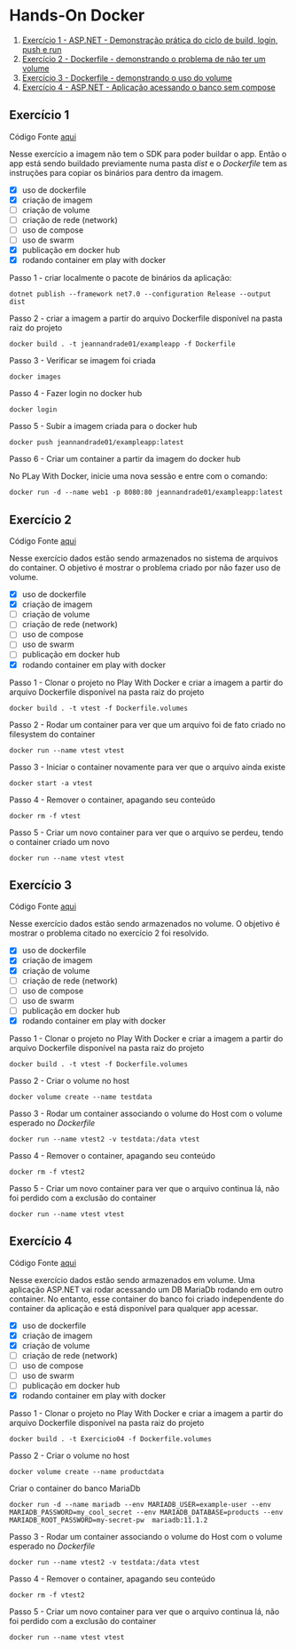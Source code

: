 # Hands-On Docker

1. [Exercício 1 - ASP.NET - Demonstração prática do ciclo de build, login, push e run](#exercício-1)
1. [Exercício 2 - Dockerfile - demonstrando o problema de não ter um volume](#exercício-2)
1. [Exercício 3 - Dockerfile - demonstrando o uso do volume](#exercício-3)
1. [Exercício 4 - ASP.NET - Aplicação acessando o banco sem compose](#exercício-4)

## Exercício 1

Código Fonte [aqui](https://gitlab.com/jeann-andrade/dockerexamples/-/tree/main/ExampleApp?ref_type=heads)

Nesse exercício a imagem não tem o SDK para poder buildar o app. Então o app está sendo buildado previamente numa pasta *dist* e o *Dockerfile* tem as instruções para copiar os binários para dentro da imagem.

- [x] uso de dockerfile
- [x] criação de imagem
- [ ] criação de volume
- [ ] criação de rede (network)
- [ ] uso de compose
- [ ] uso de swarm
- [x] publicação em docker hub
- [x] rodando container em play with docker

Passo 1 - criar localmente o pacote de binários da aplicação:

`dotnet publish --framework net7.0 --configuration Release --output dist`

Passo 2 - criar a imagem a partir do arquivo Dockerfile disponível na pasta raiz do projeto

`docker build . -t jeannandrade01/exampleapp -f Dockerfile`

Passo 3 - Verificar se imagem foi criada

`docker images`

Passo 4 - Fazer login no docker hub

`docker login`

Passo 5 - Subir a imagem criada para o docker hub

`docker push jeannandrade01/exampleapp:latest`

Passo 6 - Criar um container a partir da imagem do docker hub

No PLay With Docker, inicie uma nova sessão e entre com o comando:

`docker run -d --name web1 -p 8080:80 jeannandrade01/exampleapp:latest`

## Exercício 2

Código Fonte [aqui](https://gitlab.com/jeann-andrade/dockerexamples/-/tree/main/ExampleApp02?ref_type=heads)

Nesse exercício dados estão sendo armazenados no sistema de arquivos do container. O objetivo é mostrar o problema criado por não fazer uso de volume.

- [x] uso de dockerfile
- [x] criação de imagem
- [ ] criação de volume
- [ ] criação de rede (network)
- [ ] uso de compose
- [ ] uso de swarm
- [ ] publicação em docker hub
- [x] rodando container em play with docker

Passo 1 - Clonar o projeto no Play With Docker e criar a imagem a partir do arquivo Dockerfile disponível na pasta raiz do projeto

`docker build . -t vtest -f Dockerfile.volumes`

Passo 2 - Rodar um container para ver que um arquivo foi de fato criado no filesystem do container

`docker run --name vtest vtest`

Passo 3 - Iniciar o container novamente para ver que o arquivo ainda existe

`docker start -a vtest`

Passo 4 - Remover o container, apagando seu conteúdo

`docker rm -f vtest`

Passo 5 - Criar um novo container para ver que o arquivo se perdeu, tendo o container criado um novo

`docker run --name vtest vtest`

## Exercício 3

Código Fonte [aqui](https://gitlab.com/jeann-andrade/dockerexamples/-/tree/main/ExampleApp03?ref_type=heads)

Nesse exercício dados estão sendo armazenados no volume. O objetivo é mostrar o problema citado no exercício 2 foi resolvido.

- [x] uso de dockerfile
- [x] criação de imagem
- [x] criação de volume
- [ ] criação de rede (network)
- [ ] uso de compose
- [ ] uso de swarm
- [ ] publicação em docker hub
- [x] rodando container em play with docker

Passo 1 - Clonar o projeto no Play With Docker e criar a imagem a partir do arquivo Dockerfile disponível na pasta raiz do projeto

`docker build . -t vtest -f Dockerfile.volumes`

Passo 2 - Criar o volume no host

`docker volume create --name testdata`

Passo 3 - Rodar um container associando o volume do Host com o volume esperado no *Dockerfile*

`docker run --name vtest2 -v testdata:/data vtest`

Passo 4 - Remover o container, apagando seu conteúdo

`docker rm -f vtest2`

Passo 5 - Criar um novo container para ver que o arquivo continua lá, não foi perdido com a exclusão do container

`docker run --name vtest vtest`

## Exercício 4

Código Fonte [aqui](https://gitlab.com/jeann-andrade/dockerexamples/-/tree/main/ExampleApp04?ref_type=heads)

Nesse exercício dados estão sendo armazenados em volume. Uma aplicação ASP.NET vai rodar acessando um DB MariaDb rodando em outro container. No entanto, esse container do banco foi criado independente do container da aplicação e está disponível para qualquer app acessar.

- [x] uso de dockerfile
- [x] criação de imagem
- [x] criação de volume
- [ ] criação de rede (network)
- [ ] uso de compose
- [ ] uso de swarm
- [ ] publicação em docker hub
- [x] rodando container em play with docker

Passo 1 - Clonar o projeto no Play With Docker e criar a imagem a partir do arquivo Dockerfile disponível na pasta raiz do projeto

`docker build . -t Exercicio04 -f Dockerfile.volumes`

Passo 2 - Criar o volume no host

`docker volume create --name productdata`

Criar o container do banco MariaDb

`docker run -d --name mariadb --env MARIADB_USER=example-user --env MARIADB_PASSWORD=my_cool_secret --env MARIADB_DATABASE=products --env MARIADB_ROOT_PASSWORD=my-secret-pw  mariadb:11.1.2`

Passo 3 - Rodar um container associando o volume do Host com o volume esperado no *Dockerfile*

`docker run --name vtest2 -v testdata:/data vtest`

Passo 4 - Remover o container, apagando seu conteúdo

`docker rm -f vtest2`

Passo 5 - Criar um novo container para ver que o arquivo continua lá, não foi perdido com a exclusão do container

`docker run --name vtest vtest`
